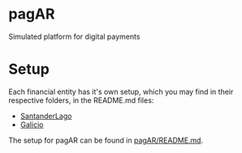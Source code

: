 # pagAR
Simulated platform for digital payments

# Setup
Each financial entity has it's own setup, which you may find in their respective folders, in the README.md files:
* [SantanderLago](./SantanderLago/README.md)
* [Galicio](./Galicio/README.md)

The setup for pagAR can be found in [pagAR/README.md](./pagAR/README.md).